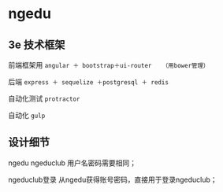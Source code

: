 # ngedu


## 3e 技术框架

前端框架用 	`angular ＋ bootstrap＋ui-router   （用bower管理）`

后端 		`express ＋ sequelize ＋postgresql ＋ redis`

自动化测试 	`protractor`

自动化 		`gulp`


## 设计细节
ngedu ngeduclub 用户名密码需要相同；

ngeduclub登录  从ngedu获得账号密码，直接用于登录ngeduclub；